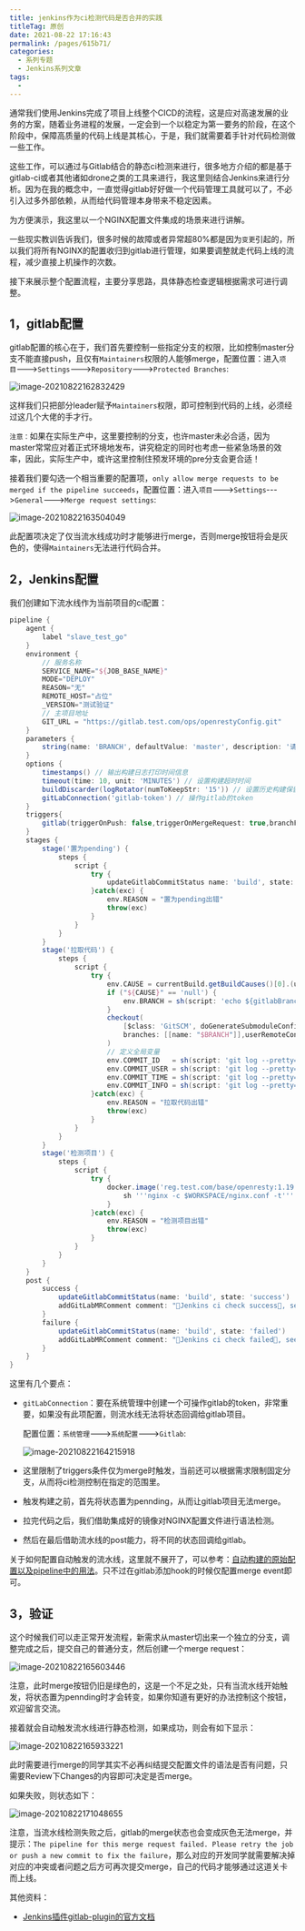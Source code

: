 ```yaml
---
title: jenkins作为ci检测代码是否合并的实践
titleTag: 原创
date: 2021-08-22 17:16:43
permalink: /pages/615b71/
categories:
  - 系列专题
  - Jenkins系列文章
tags:
  - 
---
```


通常我们使用Jenkins完成了项目上线整个CICD的流程，这是应对高速发展的业务的方案，随着业务进程的发展，一定会到一个以稳定为第一要务的阶段，在这个阶段中，保障高质量的代码上线是其核心，于是，我们就需要着手针对代码检测做一些工作。

这些工作，可以通过与Gitlab结合的静态ci检测来进行，很多地方介绍的都是基于gitlab-ci或者其他诸如drone之类的工具来进行，我这里则结合Jenkins来进行分析。因为在我的概念中，一直觉得gitlab好好做一个代码管理工具就可以了，不必引入过多外部依赖，从而给代码管理本身带来不稳定因素。

为方便演示，我这里以一个NGINX配置文件集成的场景来进行讲解。

一些现实教训告诉我们，很多时候的故障或者异常超80%都是因为`变更`引起的，所以我们将所有NGINX的配置收归到gitlab进行管理，如果要调整就走代码上线的流程，减少直接上机操作的次数。

接下来展示整个配置流程，主要分享思路，具体静态检查逻辑根据需求可进行调整。

## 1，gitlab配置

gitlab配置的核心在于，我们首先要控制一些指定分支的权限，比如控制master分支不能直接push，且仅有`Maintainers`权限的人能够merge，配置位置：进入`项目`--->`Settings`--->`Repository`--->`Protected Branches`:

![image-20210822162832429](http://t.eryajf.net/imgs/2021/09/a3c8202caf9a7d3d.jpg)

这样我们只把部分leader赋予`Maintainers`权限，即可控制到代码的上线，必须经过这几个大佬的手才行。

`注意：`如果在实际生产中，这里要控制的分支，也许master未必合适，因为master常常应对着正式环境地发布，讲究稳定的同时也考虑一些紧急场景的效率，因此，实际生产中，或许这里控制住预发环境的pre分支会更合适！

接着我们要勾选一个相当重要的配置项，`only allow merge requests to be merged if the pipeline succeeds`，配置位置：进入`项目`--->`Settings`--->`General`--->`Merge request settings`:

![image-20210822163504049](http://t.eryajf.net/imgs/2021/09/9888088997568c9c.jpg)

此配置项决定了仅当流水线成功时才能够进行merge，否则merge按钮将会是灰色的，使得`Maintainers`无法进行代码合并。

## 2，Jenkins配置

我们创建如下流水线作为当前项目的ci配置：

```groovy
pipeline {
    agent {
        label "slave_test_go"
    }
    environment {
        // 服务名称
        SERVICE_NAME="${JOB_BASE_NAME}"
        MODE="DEPLOY"
        REASON="无"
        REMOTE_HOST="占位"
        _VERSION="测试验证"
        // 主项目地址
        GIT_URL = "https://gitlab.test.com/ops/openrestyConfig.git"
    }
    parameters {
        string(name: 'BRANCH', defaultValue: 'master', description: '请输入将要构建的代码分支')
    }
    options {
        timestamps() // 输出构建日志打印时间信息
        timeout(time: 10, unit: 'MINUTES') // 设置构建超时时间
        buildDiscarder(logRotator(numToKeepStr: '15')) // 设置历史构建保留次数
        gitLabConnection('gitlab-token') // 操作gitlab的token
    }
    triggers{
        gitlab(triggerOnPush: false,triggerOnMergeRequest: true,branchFilterType: 'All',secretToken: "${env.GIT_TOKEN}") // 预留Gitlab提交自动构建
    }
    stages {
        stage('置为pending') {
            steps {
                script {
                    try {
                        updateGitlabCommitStatus name: 'build', state: 'pending'
                    }catch(exc) {
                        env.REASON = "置为pending出错"
                        throw(exc)
                    }
                }
            }
        }
        stage('拉取代码') {
            steps {
                script {
                    try {
                        env.CAUSE = currentBuild.getBuildCauses()[0].(userId)
                        if ("${CAUSE}" == 'null') {
                            env.BRANCH = sh(script: 'echo ${gitlabBranch}',  returnStdout: true).trim()
                        }
                        checkout(
                            [$class: 'GitSCM', doGenerateSubmoduleConfigurations: false, submoduleCfg: [], extensions: [[$class: 'CloneOption', depth: 1, noTags: false, reference: '', shallow: true]],
                            branches: [[name: "$BRANCH"]],userRemoteConfigs: [[url: "${env.GIT_URL}", credentialsId: "cicd-pass"]]]
                        )
                        // 定义全局变量
                        env.COMMIT_ID   = sh(script: 'git log --pretty=format:%h',  returnStdout: true).trim() // 提交ID
                        env.COMMIT_USER = sh(script: 'git log --pretty=format:%an', returnStdout: true).trim() // 提交者
                        env.COMMIT_TIME = sh(script: 'git log --pretty=format:%ai', returnStdout: true).trim() // 提交时间
                        env.COMMIT_INFO = sh(script: 'git log --pretty=format:%s',  returnStdout: true).trim() // 提交信息
                    }catch(exc) {
                        env.REASON = "拉取代码出错"
                        throw(exc)
                    }
                }
            }
        }
        stage('检测项目') {
            steps {
                script {
                    try {
                        docker.image('reg.test.com/base/openresty:1.19.3.2').inside(" -v /etc/hosts:/etc/hosts") {
                            sh '''nginx -c $WORKSPACE/nginx.conf -t'''
                        }
                    }catch(exc) {
                        env.REASON = "检测项目出错"
                        throw(exc)
                    }
                }
            }
        }
    }
    post {
        success {
            updateGitlabCommitStatus(name: 'build', state: 'success')
            addGitLabMRComment comment: "🤖Jenkins ci check success🥳, see the log: ${BUILD_URL}console"
        }
        failure {
            updateGitlabCommitStatus(name: 'build', state: 'failed')
            addGitLabMRComment comment: "🤖Jenkins ci check failed🤯, see the log: ${BUILD_URL}console"
        }
    }
}
```

这里有几个要点：

- `gitLabConnection`：要在系统管理中创建一个可操作gitlab的token，非常重要，如果没有此项配置，则流水线无法将状态回调给gitlab项目。

  配置位置：`系统管理`--->`系统配置`--->`Gitlab`:

  ![image-20210822164215918](http://t.eryajf.net/imgs/2021/09/3770bf89a888a130.jpg)

- 这里限制了triggers条件仅为merge时触发，当前还可以根据需求限制固定分支，从而将ci检测控制在指定的范围里。

- 触发构建之前，首先将状态置为pennding，从而让gitlab项目无法merge。

- 拉完代码之后，我们借助集成好的镜像对NGINX配置文件进行语法检测。

- 然后在最后借助流水线的post能力，将不同的状态回调给gitlab。

关于如何配置自动触发的流水线，这里就不展开了，可以参考：[自动构建的原始配置以及pipeline中的用法](https://wiki.eryajf.net/pages/3304.html)。只不过在gitlab添加hook的时候仅配置merge event即可。

## 3，验证

这个时候我们可以走正常开发流程，新需求从master切出来一个独立的分支，调整完成之后，提交自己的普通分支，然后创建一个merge request：

![image-20210822165603446](http://t.eryajf.net/imgs/2021/09/2cbddb5eb14d97ad.jpg)

注意，此时merge按钮仍旧是绿色的，这是一个不足之处，只有当流水线开始触发，将状态置为pennding时才会转变，如果你知道有更好的办法控制这个按钮，欢迎留言交流。

接着就会自动触发流水线进行静态检测，如果成功，则会有如下显示：

![image-20210822165933221](http://t.eryajf.net/imgs/2021/09/d8e800c9af66d854.jpg)

此时需要进行merge的同学其实不必再纠结提交配置文件的语法是否有问题，只需要Review下Changes的内容即可决定是否merge。

如果失败，则状态如下：

![image-20210822171048655](http://t.eryajf.net/imgs/2021/09/1ee8805ae9e7d002.jpg)

注意，当流水线检测失败之后，gitlab的merge状态也会变成灰色无法merge，并提示：`The pipeline for this merge request failed. Please retry the job or push a new commit to fix the failure`，那么对应的开发同学就需要解决掉对应的冲突或者问题之后方可再次提交merge，自己的代码才能够通过这道关卡而上线。


其他资料：

- [Jenkins插件gitlab-plugin的官方文档](https://github.com/jenkinsci/gitlab-plugin/blob/master/README.md)

